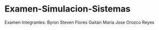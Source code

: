 # Examen-Simulacion-Sistemas
Examen
Integrantes: Byron Steven Flores Gaitan
             Maria Jose Orozco Reyes
